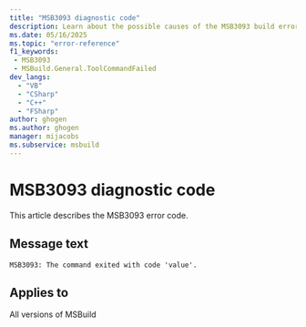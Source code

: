 ```yaml
---
title: "MSB3093 diagnostic code"
description: Learn about the possible causes of the MSB3093 build error, and get troubleshooting tips.
ms.date: 05/16/2025
ms.topic: "error-reference"
f1_keywords:
 - MSB3093
 - MSBuild.General.ToolCommandFailed
dev_langs:
  - "VB"
  - "CSharp"
  - "C++"
  - "FSharp"
author: ghogen
ms.author: ghogen
manager: mijacobs
ms.subservice: msbuild
---
```


# MSB3093 diagnostic code

<!-- :::ErrorDefinitionDescription::: -->
<!-- :::editable-content name="introDescription"::: -->
This article describes the MSB3093 error code.
<!-- :::editable-content-end::: -->

## Message text

<!-- :::editable-content name="messageText"::: -->
`MSB3093: The command exited with code 'value'.`
<!-- :::editable-content-end::: -->
<!-- MSB3093: The command exited with code {0}. -->

<!-- :::editable-content name="postOutputDescription"::: -->
<!--
{StrBegin="MSB3093: "}
-->
<!-- :::editable-content-end::: -->
<!-- :::ErrorDefinitionDescription-end::: -->

## Applies to

All versions of MSBuild
